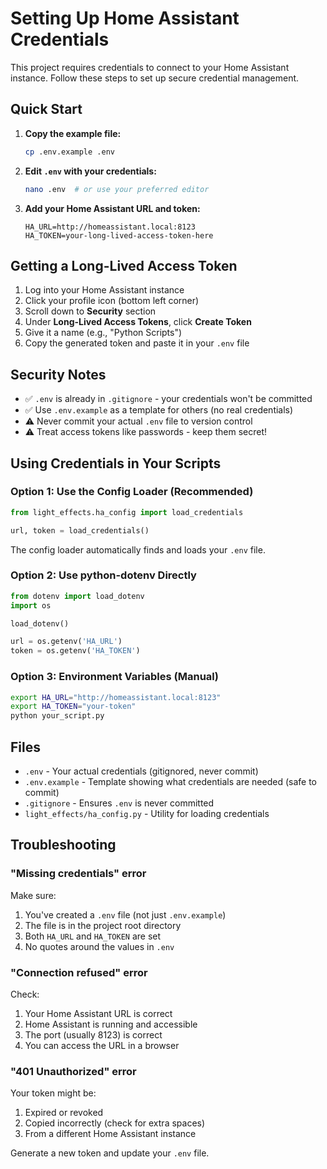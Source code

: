 # Setting Up Home Assistant Credentials

This project requires credentials to connect to your Home Assistant instance. Follow these steps to set up secure credential management.

## Quick Start

1. **Copy the example file:**
   ```bash
   cp .env.example .env
   ```

2. **Edit `.env` with your credentials:**
   ```bash
   nano .env  # or use your preferred editor
   ```

3. **Add your Home Assistant URL and token:**
   ```
   HA_URL=http://homeassistant.local:8123
   HA_TOKEN=your-long-lived-access-token-here
   ```

## Getting a Long-Lived Access Token

1. Log into your Home Assistant instance
2. Click your profile icon (bottom left corner)
3. Scroll down to **Security** section
4. Under **Long-Lived Access Tokens**, click **Create Token**
5. Give it a name (e.g., "Python Scripts")
6. Copy the generated token and paste it in your `.env` file

## Security Notes

- ✅ `.env` is already in `.gitignore` - your credentials won't be committed
- ✅ Use `.env.example` as a template for others (no real credentials)
- ⚠️ Never commit your actual `.env` file to version control
- ⚠️ Treat access tokens like passwords - keep them secret!

## Using Credentials in Your Scripts

### Option 1: Use the Config Loader (Recommended)

```python
from light_effects.ha_config import load_credentials

url, token = load_credentials()
```

The config loader automatically finds and loads your `.env` file.

### Option 2: Use python-dotenv Directly

```python
from dotenv import load_dotenv
import os

load_dotenv()

url = os.getenv('HA_URL')
token = os.getenv('HA_TOKEN')
```

### Option 3: Environment Variables (Manual)

```bash
export HA_URL="http://homeassistant.local:8123"
export HA_TOKEN="your-token"
python your_script.py
```

## Files

- `.env` - Your actual credentials (gitignored, never commit)
- `.env.example` - Template showing what credentials are needed (safe to commit)
- `.gitignore` - Ensures `.env` is never committed
- `light_effects/ha_config.py` - Utility for loading credentials

## Troubleshooting

### "Missing credentials" error

Make sure:
1. You've created a `.env` file (not just `.env.example`)
2. The file is in the project root directory
3. Both `HA_URL` and `HA_TOKEN` are set
4. No quotes around the values in `.env`

### "Connection refused" error

Check:
1. Your Home Assistant URL is correct
2. Home Assistant is running and accessible
3. The port (usually 8123) is correct
4. You can access the URL in a browser

### "401 Unauthorized" error

Your token might be:
1. Expired or revoked
2. Copied incorrectly (check for extra spaces)
3. From a different Home Assistant instance

Generate a new token and update your `.env` file.
